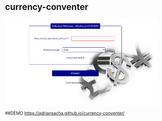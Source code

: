 # currency-conventer

![Currency-conventer](images/demo.png)

##DEMO
https://adriansacha.github.io/currency-conventer/
